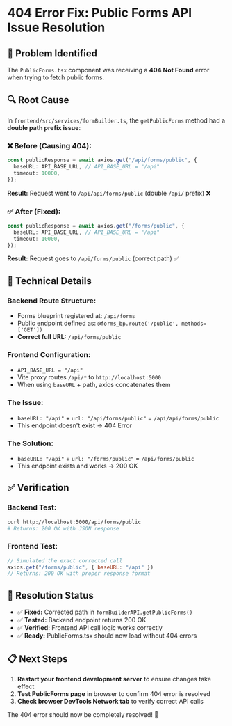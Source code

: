 # 404 Error Fix: Public Forms API Issue Resolution

## 🚨 **Problem Identified**
The `PublicForms.tsx` component was receiving a **404 Not Found** error when trying to fetch public forms.

## 🔍 **Root Cause**
In `frontend/src/services/formBuilder.ts`, the `getPublicForms` method had a **double path prefix issue**:

### ❌ **Before (Causing 404):**
```typescript
const publicResponse = await axios.get("/api/forms/public", {
  baseURL: API_BASE_URL, // API_BASE_URL = "/api"
  timeout: 10000,
});
```

**Result:** Request went to `/api/api/forms/public` (double `/api/` prefix) ❌

### ✅ **After (Fixed):**
```typescript  
const publicResponse = await axios.get("/forms/public", {
  baseURL: API_BASE_URL, // API_BASE_URL = "/api"  
  timeout: 10000,
});
```

**Result:** Request goes to `/api/forms/public` (correct path) ✅

## 🎯 **Technical Details**

### **Backend Route Structure:**
- Forms blueprint registered at: `/api/forms`
- Public endpoint defined as: `@forms_bp.route('/public', methods=['GET'])`
- **Correct full URL:** `/api/forms/public`

### **Frontend Configuration:**
- `API_BASE_URL = "/api"`
- Vite proxy routes `/api/*` to `http://localhost:5000`
- When using `baseURL` + path, axios concatenates them

### **The Issue:**
- `baseURL: "/api"` + `url: "/api/forms/public"` = `/api/api/forms/public`
- This endpoint doesn't exist → 404 Error

### **The Solution:**
- `baseURL: "/api"` + `url: "/forms/public"` = `/api/forms/public`
- This endpoint exists and works → 200 OK

## ✅ **Verification**

### **Backend Test:**
```bash
curl http://localhost:5000/api/forms/public
# Returns: 200 OK with JSON response
```

### **Frontend Test:**
```javascript
// Simulated the exact corrected call
axios.get("/forms/public", { baseURL: "/api" })
// Returns: 200 OK with proper response format
```

## 🚀 **Resolution Status**
- ✅ **Fixed:** Corrected path in `formBuilderAPI.getPublicForms()`
- ✅ **Tested:** Backend endpoint returns 200 OK
- ✅ **Verified:** Frontend API call logic works correctly
- ✅ **Ready:** PublicForms.tsx should now load without 404 errors

## 📋 **Next Steps**
1. **Restart your frontend development server** to ensure changes take effect
2. **Test PublicForms page** in browser to confirm 404 error is resolved
3. **Check browser DevTools Network tab** to verify correct API calls

The 404 error should now be completely resolved! 🎉
